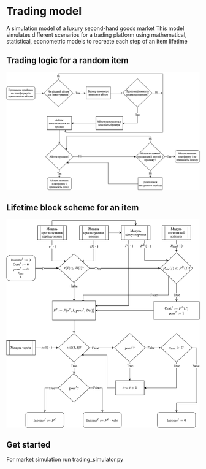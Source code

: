 # Trading model
A simulation model of a luxury second-hand goods market
This model simulates different scenarios for a trading platform using mathematical, statistical, econometric models to recreate each step of an item lifetime

## Trading logic for a random item
![Picture1](https://github.com/yuliaya/trading_model/blob/master/process_diag.png)

## Lifetime block scheme for an item
![Picture2](https://github.com/yuliaya/trading_model/blob/master/imitation_diag.png)

## Get started
For market simulation run trading_simulator.py

